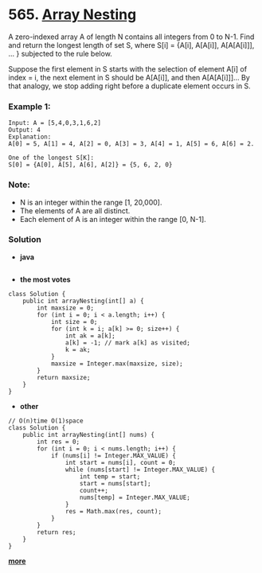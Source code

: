 # 565. [Array Nesting](https://leetcode.com/problems/array-nesting/description/)

A zero-indexed array A of length N contains all integers from 0 to N-1. Find and return the longest length of set S, where S[i] = {A[i], A[A[i]], A[A[A[i]]], ... } subjected to the rule below.

Suppose the first element in S starts with the selection of element A[i] of index = i, the next element in S should be A[A[i]], and then A[A[A[i]]]… By that analogy, we stop adding right before a duplicate element occurs in S.

### Example 1:
    Input: A = [5,4,0,3,1,6,2]
    Output: 4
    Explanation: 
    A[0] = 5, A[1] = 4, A[2] = 0, A[3] = 3, A[4] = 1, A[5] = 6, A[6] = 2.
    
    One of the longest S[K]:
    S[0] = {A[0], A[5], A[6], A[2]} = {5, 6, 2, 0}

### Note:
* N is an integer within the range [1, 20,000].
* The elements of A are all distinct.
* Each element of A is an integer within the range [0, N-1].

### Solution

* **java**
```
```

* **the most votes**
```
class Solution {
    public int arrayNesting(int[] a) {
        int maxsize = 0;
        for (int i = 0; i < a.length; i++) {
            int size = 0;
            for (int k = i; a[k] >= 0; size++) {
                int ak = a[k];
                a[k] = -1; // mark a[k] as visited;
                k = ak;
            }
            maxsize = Integer.max(maxsize, size);
        }
        return maxsize;
    }
}
```

* **other**
```
// O(n)time O(1)space
class Solution {
    public int arrayNesting(int[] nums) {
        int res = 0;
        for (int i = 0; i < nums.length; i++) {
            if (nums[i] != Integer.MAX_VALUE) {
                int start = nums[i], count = 0;
                while (nums[start] != Integer.MAX_VALUE) {
                    int temp = start;
                    start = nums[start];
                    count++;
                    nums[temp] = Integer.MAX_VALUE;
                }
                res = Math.max(res, count);
            }
        }
        return res;
    }
}
```
**[more](https://leetcode.com/problems/array-nesting/solution/)**
